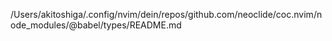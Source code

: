 /Users/akitoshiga/.config/nvim/dein/repos/github.com/neoclide/coc.nvim/node_modules/@babel/types/README.md